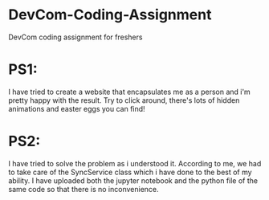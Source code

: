 # DevCom-Coding-Assignment
DevCom coding assignment for freshers
# PS1:
I have tried to create a website that encapsulates me as a person and i'm pretty happy with the result. Try to click around, there's lots of hidden animations and easter eggs you can find!
# PS2:
I have tried to solve the problem as i understood it. According to me, we had to take care of the SyncService class which i have done to the best of my ability. I have uploaded both the jupyter notebook and the python file of the same code so that there is no inconvenience. 
